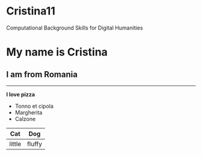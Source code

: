 # Cristina11
Computational Background Skills for Digital Humanities
#  My name is Cristina
## I am from Romania
---
**I love pizza**
* Tonno et cipola
* Margherita
* Calzone

| Cat | Dog |
| ------ | ----------- |
| little | fluffy |
